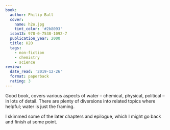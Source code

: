 ```yaml
---
book:
  author: Philip Ball
  cover:
    name: h2o.jpg
    tint_color: '#2b8093'
  isbn13: 978-0-7538-1092-7
  publication_year: 2000
  title: H2O
  tags:
    - non-fiction
    - chemistry
    - science
review:
  date_read: '2019-12-26'
  format: paperback
  rating: 3
---
```


Good book, covers various aspects of water – chemical, physical, political – in lots of detail. There are plenty of diversions into related topics where helpful; water is just the framing.

I skimmed some of the later chapters and epilogue, which I might go back and finish at some point.